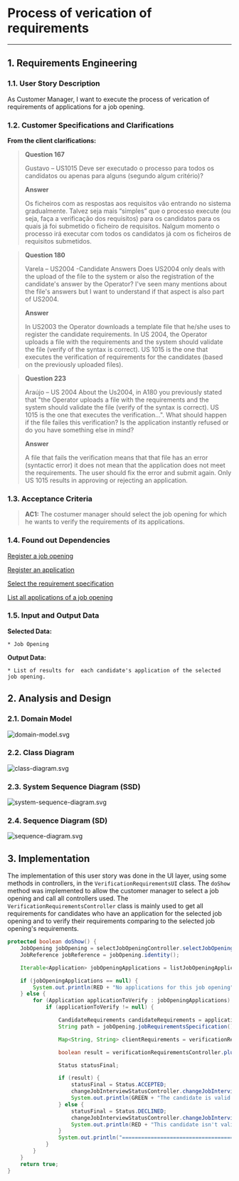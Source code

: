 # Process of verication of requirements

--------

## 1. Requirements Engineering

### 1.1. User Story Description

As Customer Manager, I want to execute the process of verication of requirements of applications for a job opening.

### 1.2. Customer Specifications and Clarifications

**From the client clarifications:**


> **Question 167** 
> 
> Gustavo – US1015 
> Deve ser executado o processo para todos os candidatos ou apenas para alguns (segundo algum critério)?
>
> **Answer**
> 
> Os ficheiros com as respostas aos requisitos vão entrando no sistema gradualmente. Talvez seja mais “simples” 
que o processo execute (ou seja, faça a verificação dos requisitos) para os candidatos para os quais já foi submetido o ficheiro de
requisitos. Nalgum momento o processo irá executar com todos os candidatos já com os ficheiros de requisitos submetidos.



> **Question 180**
> 
>Varela – US2004 -Candidate Answers 
> Does US2004 only deals with the upload of the file to the system or also the registration of the candidate's answer by the Operator?
> I've seen many mentions about the file's answers but I want to understand if that aspect is also part of US2004.
>
> **Answer**
> 
> In US2003 the Operator downloads a template file that he/she uses to register the candidate requirements. In US 2004, the Operator uploads a file with the requirements and the system should validate the file (verify of the syntax is correct). US 1015 is the one that executes the 
verification of requirements for the candidates (based on the previously uploaded files).


> **Question 223**
> 
>Araújo – US 2004 
> About the Us2004, in A180 you previously stated that "the Operator uploads a file with the requirements and 
the system should validate the file (verify of the syntax is correct). US 1015 is the one that executes the verification...". What should happen 
if the file failes this verification? Is the application instantly refused or do you have something else in mind?
>
> **Answer**
> 
> A file that fails the verification means that that file has an error (syntactic error) it does not mean that the application does not meet 
the requirements. The user should fix the error and submit again. Only US 1015 results in approving or rejecting an application.


### 1.3. Acceptance Criteria

> **AC1:**
> The costumer manager should select the job opening for which he wants to verify the requirements of its applications.

### 1.4. Found out Dependencies


[Register a job opening](..%2F..%2FSprintB%2Fadd-jobOpening)

[Register an application](..%2F..%2FSprintB%2Fregister-an-application)

[Select the requirement specification](..%2F..%2FSprintB%2Fselect-the-requirements-specification)

[List all applications of a job opening](..%2F..%2FSprintB%2Flist-job-openings'-application)





### 1.5. Input and Output Data

**Selected Data:**

    * Job Opening

**Output Data:**

    * List of results for  each candidate's application of the selected job opening.




## 2. Analysis and Design

### 2.1. Domain Model
![domain-model.svg](domain-model.svg)

### 2.2. Class Diagram
![class-diagram.svg](class-diagram.svg)

### 2.3. System Sequence Diagram (SSD)
![system-sequence-diagram.svg](system-sequence-diagram.svg)

### 2.4. Sequence Diagram (SD)
![sequence-diagram.svg](sequence-diagram.svg)


## 3. Implementation

The implementation of this user story was done in the UI layer, using some methods in  controllers, in the `VerificationRequirementsUI` class. 
The `doShow` method was implemented to allow the customer manager to select a job opening and call all controllers used.
The `VerificationRequirementsController` class is mainly used to get all requirements for candidates who have an application for the selected job opening and to verify their requirements comparing to the selected job opening's requirements.

```java
protected boolean doShow() {
    JobOpening jobOpening = selectJobOpeningController.selectJobOpening();
    JobReference jobReference = jobOpening.identity();

    Iterable<Application> jobOpeningApplications = listJobOpeningApplicationsController.allApplicationsOfJobOpening(jobReference);

    if (jobOpeningApplications == null) {
        System.out.println(RED + "No applications for this job opening" + RESET);
    } else {
        for (Application applicationToVerify : jobOpeningApplications) {
            if (applicationToVerify != null) {

                CandidateRequirements candidateRequirements = applicationToVerify.candidateRequirements();
                String path = jobOpening.jobRequirementsSpecification().jobRequirementsPath();

                Map<String, String> clientRequirements = verificationRequirementsController.mapCandidate(candidateRequirements.candidateRequirements());

                boolean result = verificationRequirementsController.pluginRequirements(path, clientRequirements);

                Status statusFinal;

                if (result) {
                    statusFinal = Status.ACCEPTED;
                    changeJobInterviewStatusController.changeJobInterviewStatus(statusFinal, applicationToVerify);
                    System.out.println(GREEN + "The candidate is valid for this job opening" + RESET);
                } else {
                    statusFinal = Status.DECLINED;
                    changeJobInterviewStatusController.changeJobInterviewStatus(statusFinal, applicationToVerify);
                    System.out.println(RED + "This candidate isn't valid for this job opening" + RESET);
                }
                System.out.println("=========================================================================================================");
            }
        }
    }
    return true;
}
```



